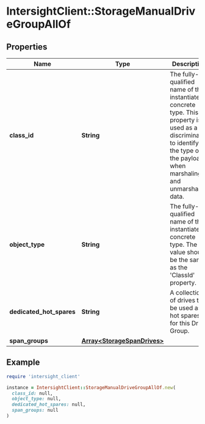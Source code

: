 # IntersightClient::StorageManualDriveGroupAllOf

## Properties

| Name | Type | Description | Notes |
| ---- | ---- | ----------- | ----- |
| **class_id** | **String** | The fully-qualified name of the instantiated, concrete type. This property is used as a discriminator to identify the type of the payload when marshaling and unmarshaling data. | [default to &#39;storage.ManualDriveGroup&#39;] |
| **object_type** | **String** | The fully-qualified name of the instantiated, concrete type. The value should be the same as the &#39;ClassId&#39; property. | [default to &#39;storage.ManualDriveGroup&#39;] |
| **dedicated_hot_spares** | **String** | A collection of drives to be used as hot spares for this Drive Group. | [optional] |
| **span_groups** | [**Array&lt;StorageSpanDrives&gt;**](StorageSpanDrives.md) |  | [optional] |

## Example

```ruby
require 'intersight_client'

instance = IntersightClient::StorageManualDriveGroupAllOf.new(
  class_id: null,
  object_type: null,
  dedicated_hot_spares: null,
  span_groups: null
)
```

